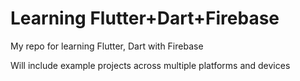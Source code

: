 # Learning Flutter+Dart+Firebase
 My repo for learning Flutter, Dart with Firebase

 Will include example projects across multiple platforms and devices
 
